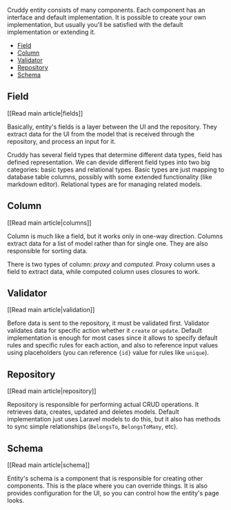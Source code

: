 Cruddy entity consists of many components. Each component has an interface and default implementation. It is possible to create your own implementation, but usually you'll be satisfied with the default implementation or extending it.

* [Field](#wiki-field)
* [Column](#wiki-column)
* [Validator](#wiki-validator)
* [Repository](#wiki-repository)
* [Schema](#wiki-schema)

## Field

[[Read main article|fields]]

Basically, entity's fields is a layer between the UI and the repository. They extract data for the UI from the model that is received through the repository, and process an input for it.

Cruddy has several field types that determine different data types, field has defined representation. We can devide different field types into two big categories: basic types and relational types. Basic types are just mapping to database table columns, possibly with some extended functionality (like markdown editor). Relational types are for managing related models.

## Column

[[Read main article|columns]]

Column is much like a field, but it works only in one-way direction. Columns extract data for a list of model rather than for single one. They are also responsible for sorting data.

There is two types of column: _proxy_ and _computed_. Proxy column uses a field to extract data, while computed column uses closures to work.

## Validator

[[Read main article|validation]]

Before data is sent to the repository, it must be validated first. Validator validates data for specific action whether it `create` or `update`. Default implementation is enough for most cases since it allows to specify default rules and specific rules for each action, and also to reference input values using placeholders (you can reference `{id}` value for rules like `unique`).

## Repository

[[Read main article|repository]]

Repository is responsible for performing actual CRUD operations. It retrieves data, creates, updated and deletes models. Default implementation just uses Laravel models to do this, but it also has methods to sync simple relationships (`BelongsTo`, `BelongsToMany`, etc).

## Schema

[[Read main article|schema]]

Entity's schema is a component that is responsible for creating other components. This is the place where you can override things. It is also provides configuration for the UI, so you can control how the entity's page looks.